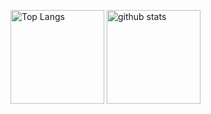 <!--
**krocks96/krocks96** is a ✨ _special_ ✨ repository because its `README.md` (this file) appears on your GitHub profile.

Here are some ideas to get you started:

- 🔭 I’m currently working on ...
- 🌱 I’m currently learning ...
- 👯 I’m looking to collaborate on ...
- 🤔 I’m looking for help with ...
- 💬 Ask me about ...
- 📫 How to reach me: ...
- 😄 Pronouns: ...
- ⚡ Fun fact: ...
-->

<p align="left"> 
  <img alt="Top Langs" height="150px" src="https://github-readme-stats-krocks96s-projects.vercel.app/api/top-langs/?username=krocks96&count_private=true&layout=compact&show_icons=true&theme=dark&hide=hlsl,glsl,php,shaderlab,C%23,javascript,css,scss,html,C%2B%2B,mathematica,objective-c%2B%2B,smalltalk" />
  <img alt="github stats" height="150px" src="https://github-readme-stats-krocks96s-projects.vercel.app/api?username=krocks96&count_private=true&theme=dark&show_icons=ture" />
</p>
